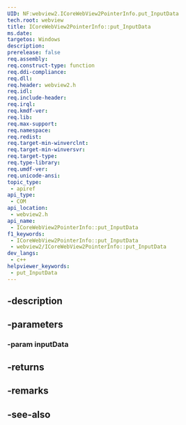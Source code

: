 ```yaml
---
UID: NF:webview2.ICoreWebView2PointerInfo.put_InputData
tech.root: webview
title: ICoreWebView2PointerInfo::put_InputData
ms.date: 
targetos: Windows
description: 
prerelease: false
req.assembly: 
req.construct-type: function
req.ddi-compliance: 
req.dll: 
req.header: webview2.h
req.idl: 
req.include-header: 
req.irql: 
req.kmdf-ver: 
req.lib: 
req.max-support: 
req.namespace: 
req.redist: 
req.target-min-winverclnt: 
req.target-min-winversvr: 
req.target-type: 
req.type-library: 
req.umdf-ver: 
req.unicode-ansi: 
topic_type:
 - apiref
api_type:
 - COM
api_location:
 - webview2.h
api_name:
 - ICoreWebView2PointerInfo::put_InputData
f1_keywords:
 - ICoreWebView2PointerInfo::put_InputData
 - webview2/ICoreWebView2PointerInfo::put_InputData
dev_langs:
 - c++
helpviewer_keywords:
 - put_InputData
---
```


## -description

## -parameters

### -param inputData

## -returns

## -remarks

## -see-also

